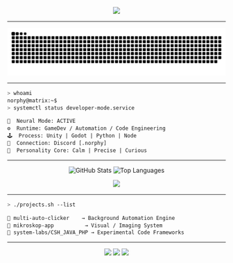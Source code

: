 
<!--
      —  N O R P H Y  O G  :  S Y S T E M  O N L I N E  —
-->

<p align="center">
  <img src="https://readme-typing-svg.herokuapp.com?font=Share+Tech+Mono&size=22&duration=3500&pause=500&color=00FF88&center=true&vCenter=true&width=480&lines=Initializing+NorphyOS...;Loading+Modules...;Calibrating+Neural+Link...;Access+Granted.;Welcome+Back,+Operator." />
</p>

---

<p align="center">
  <img src="https://raw.githubusercontent.com/Platane/snk/output/github-contribution-grid-snake-dark.svg" alt="matrix snake" />
</p>

---

```bash
> whoami
norphy@matrix:~$
> systemctl status developer-mode.service
````

```txt
🧠  Neural Mode: ACTIVE  
⚙️  Runtime: GameDev / Automation / Code Engineering  
🕹️  Process: Unity | Godot | Python | Node  
📡  Connection: Discord [.norphy]
🧩  Personality Core: Calm | Precise | Curious
```

---

<p align="center">
  <img 
    src="https://github-readme-stats.vercel.app/api?username=NorphyOG&show_icons=true&theme=chartreuse-dark&hide_border=true&bg_color=000000&title_color=00FF7F&text_color=00FF7F&icon_color=00FF7F" 
    height="165" 
    alt="GitHub Stats"/>
  <img 
    src="https://github-readme-stats.vercel.app/api/top-langs/?username=NorphyOG&layout=compact&theme=chartreuse-dark&hide_border=true&bg_color=000000&title_color=00FF7F&text_color=00FF7F" 
    height="165" 
    alt="Top Languages"/>
</p>



<p align="center">
  <img src="https://readme-typing-svg.herokuapp.com?font=JetBrains+Mono&size=18&duration=6000&pause=300&color=00FF7F&center=true&vCenter=true&width=720&lines=%5BInitializing+NorphyOS...%5D;[Loading+Modules...];[Neural+Interface+Online];[Access+Level:+GRANTED];[Welcome,+Operator];[Running+multi-auto-clicker];[Starting+mikroskop-app];[Compiling+CSH+%2F+JAVA+%2F+PHP];[System+Monitor:+%7E100%25+Active];[Enjoy+the+Matrix!]" />
</p>



---

```bash
> ./projects.sh --list
```

```txt
📁 multi-auto-clicker    → Background Automation Engine  
📁 mikroskop-app          → Visual / Imaging System  
📁 system-labs/CSH_JAVA_PHP → Experimental Code Frameworks  
```

---

<p align="center">
  <img src="https://komarev.com/ghpvc/?username=NorphyOG&color=00ff7f&style=flat-square">
  <img src="https://img.shields.io/badge/OS-NorphyOS-003300?style=flat-square">
  <img src="https://img.shields.io/badge/Status-Online-110F7F?style=flat-square">
</p>



